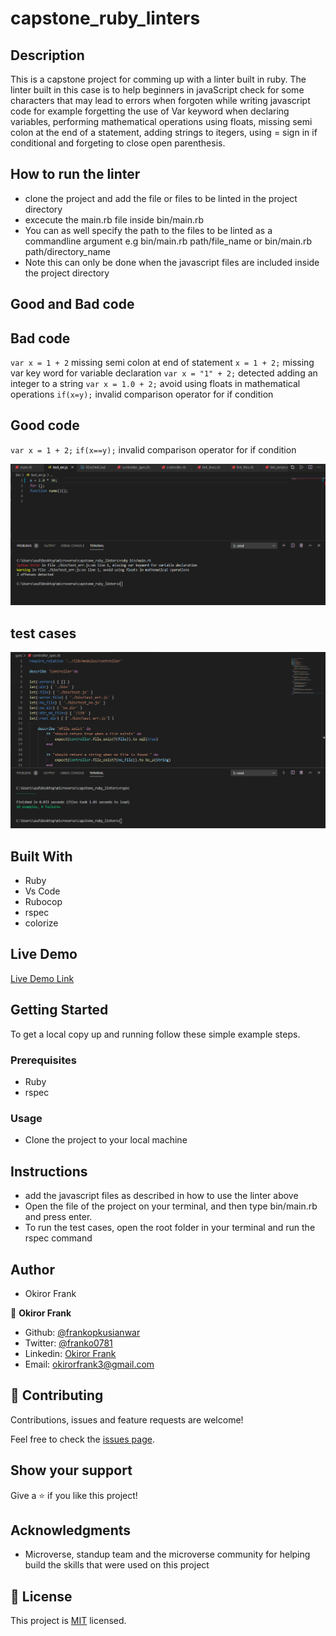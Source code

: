 # capstone_ruby_linters

## Description

This is a capstone project for comming up with a linter built in ruby. The linter built in this case is to help beginners in javaScript check for some characters that may lead to errors when forgoten while writing javascript code for example forgetting the use of Var keyword when declaring variables, performing mathematical operations using floats, missing semi colon at the end of a statement, adding strings to itegers, using = sign in if conditional and forgeting to close open parenthesis.

## How to run the linter

- clone the project and add the file or files to be linted in the project directory
- excecute the main.rb file inside bin/main.rb
- You can as well specify the path to the files to be linted as a commandline argument e.g 
bin/main.rb path/file_name or bin/main.rb path/directory_name
- Note this can only be done when the javascript files are included inside the project directory

## Good and Bad code

## Bad code
   `var x = 1 + 2` missing semi colon at end of statement
   `x = 1 + 2;` missing var key word for variable declaration
   `var x = "1" + 2;` detected adding an integer to a string
   `var x = 1.0 + 2;` avoid using floats in mathematical operations
   `if(x=y);` invalid comparison operator for if condition

## Good code
   `var x = 1 + 2;` 
   `if(x==y);` invalid comparison operator for if condition


![screenshot](./screenshot.PNG)

## test cases

![screenshot](./test_cases.PNG)

## Built With

- Ruby
- Vs Code
- Rubocop
- rspec
- colorize

## Live Demo

[Live Demo Link](https://repl.it/github/frankopkusianwar/capstone_ruby_linters)

## Getting Started

To get a local copy up and running follow these simple example steps.

### Prerequisites

- Ruby
- rspec

### Usage

- Clone the project to your local machine

## Instructions
- add the javascript files as described in how to use the linter above
- Open the file of the project on your terminal, and then type bin/main.rb and press enter.
- To run the test cases, open the root folder in your terminal and run the rspec command

## Author

- Okiror Frank

👤 **Okiror Frank**

- Github: [@frankopkusianwar](https://github.com/frankopkusianwar)
- Twitter: [@franko0781](https://twitter.com/franko0781)
- Linkedin: [Okiror Frank](https://linkedin.com/in/frank-okiror-250076b5)
- Email: okirorfrank3@gmail.com

## 🤝 Contributing

Contributions, issues and feature requests are welcome!

Feel free to check the [issues page](issues/).

## Show your support

Give a ⭐️ if you like this project!

## Acknowledgments

- Microverse, standup team and the microverse community for helping build the skills that were used on this project

## 📝 License

This project is [MIT](lic.url) licensed.

